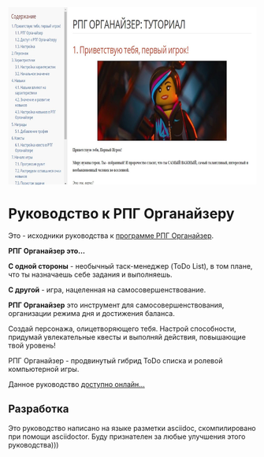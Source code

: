 

<img src="Screenshot_1.jpg" alt="Screenshot_1" height="360" />

# Руководство к РПГ Органайзеру

Это - исходники руководства к [программе РПГ Органайзер](http://nerdistway.blogspot.com/2013/07/mylife-rpg-organizer.html).

**РПГ Органайзер это…**

**С одной стороны** - необычный таск-менеджер (ToDo List), в том плане, что ты назначаешь себе задания и выполняешь.

**С другой** - игра, нацеленная на самосовершенствование.

**РПГ Органайзер** это инструмент для самосовершенствования, организации режима дня и достижения баланса.

Создай персонажа, олицетворяющего тебя. Настрой способности, придумай увлекательные квесты и выполняй действия, повышающие твой уровень!

РПГ Органайзер - продвинутый гибрид ToDo списка и ролевой компьютерной игры.

Данное руководство [доступно онлайн...](https://pashkas.github.io/rpgorganizertutorial.github.io/)

## Разработка

Это руководство написано на языке разметки asciidoc, скомпилировано при помощи asciidoctor. Буду признателен за любые улучшения этого руководства)))

